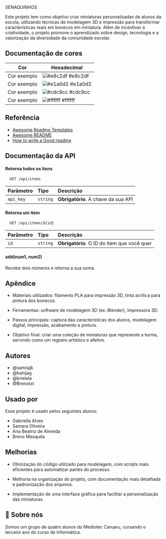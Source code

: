 SENAQUINHOS

Este projeto tem como objetivo criar miniaturas personalizadas de alunos da escola, utilizando técnicas de modelagem 3D e impressão para transformar características reais em bonecos em miniatura. Além de incentivar a criatividade, o projeto promove o aprendizado sobre design, tecnologia e a valorização da diversidade da comunidade escolar.

## Documentação de cores

| Cor               | Hexadecimal                                                |
| ----------------- | ---------------------------------------------------------------- |
| Cor exemplo       | ![#e8c2df](https://www.canva.com/design/DAGsmYoywZ8/QiSB1EJJIoI-LF3Nw4NFpA/edit?utm_content=DAGsmYoywZ8&utm_campaign=designshare&utm_medium=link2&utm_source=sharebutton) #e8c2df |
| Cor exemplo       | ![#e1a0d2](https://www.canva.com/design/DAGsmYoywZ8/QiSB1EJJIoI-LF3Nw4NFpA/edit?utm_content=DAGsmYoywZ8&utm_campaign=designshare&utm_medium=link2&utm_source=sharebutton) #e1a0d2 |
| Cor exemplo       | ![#cdc9cc](https://www.canva.com/design/DAGsmYoywZ8/QiSB1EJJIoI-LF3Nw4NFpA/edit?utm_content=DAGsmYoywZ8&utm_campaign=designshare&utm_medium=link2&utm_source=sharebutton) #cdc9cc |
| Cor exemplo       | ![#ffffff](https://www.canva.com/design/DAGsmYoywZ8/QiSB1EJJIoI-LF3Nw4NFpA/edit?utm_content=DAGsmYoywZ8&utm_campaign=designshare&utm_medium=link2&utm_source=sharebutton) #ffffff |

## Referência

 - [Awesome Readme Templates](https://awesomeopensource.com/project/elangosundar/awesome-README-templates)
 - [Awesome README](https://github.com/matiassingers/awesome-readme)
 - [How to write a Good readme](https://bulldogjob.com/news/449-how-to-write-a-good-readme-for-your-github-project)

## Documentação da API

#### Retorna todos os itens

```http
  GET /api/items
```

| Parâmetro   | Tipo       | Descrição                           |
| :---------- | :--------- | :---------------------------------- |
| `api_key` | `string` | **Obrigatório**. A chave da sua API |

#### Retorna um item

```http
  GET /api/items/${id}
```

| Parâmetro   | Tipo       | Descrição                                   |
| :---------- | :--------- | :------------------------------------------ |
| `id`      | `string` | **Obrigatório**. O ID do item que você quer |

#### add(num1, num2)

Recebe dois números e retorna a sua soma.

## Apêndice

- Materiais utilizados: filamento PLA para impressão 3D, tinta acrílica para pintura dos bonecos.

- Ferramentas: software de modelagem 3D (ex: Blender), impressora 3D.

- Passos principais: captura das características dos alunos, modelagem digital, impressão, acabamento e pintura.

- Objetivo final: criar uma coleção de miniaturas que represente a turma, servindo como um registro artístico e afetivo.

## Autores

- @samisjjk
- @bahijag
- @brielela
- @Brenotxt

## Usado por

Esse projeto é usado pelos seguintes alunos:

- Gabriella Alves
- Samara Oliveira
- Ana Beatriz de Almeida
- Breno Mesquita

## Melhorias

- Otimização do código utilizado para modelagem, com scripts mais eficientes para automatizar partes do processo.

- Melhoria na organização do projeto, com documentação mais detalhada e padronização dos arquivos.

- Implementação de uma interface gráfica para facilitar a personalização das miniaturas.

## 🚀 Sobre nós

Somos um grupo de quatro alunos do Mediotec Caruaru, cursando o terceiro ano do curso de Informática.